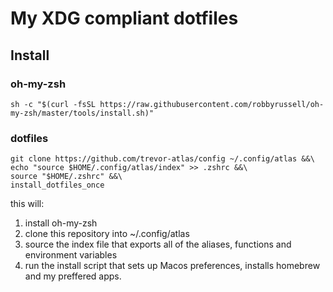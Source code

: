 # My XDG compliant dotfiles

## Install

### oh-my-zsh
`sh -c "$(curl -fsSL https://raw.githubusercontent.com/robbyrussell/oh-my-zsh/master/tools/install.sh)"`

### dotfiles
```
git clone https://github.com/trevor-atlas/config ~/.config/atlas &&\
echo "source $HOME/.config/atlas/index" >> .zshrc &&\
source "$HOME/.zshrc" &&\
install_dotfiles_once
```

this will:
1. install oh-my-zsh
2. clone this repository into ~/.config/atlas
3. source the index file that exports all of the aliases, functions and environment variables
4. run the install script that sets up Macos preferences, installs homebrew and my preffered apps.
